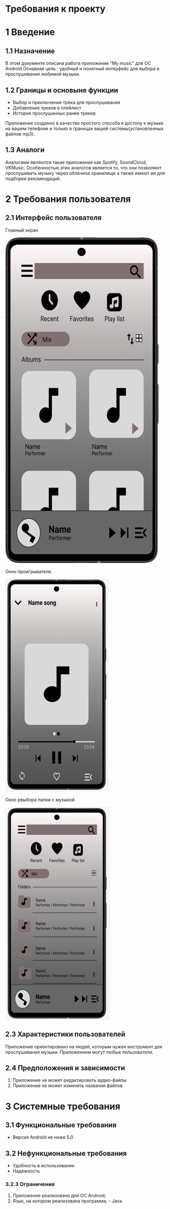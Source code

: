 # Требования к проекту

<a name="intro"/>

# 1 Введение
<a name="appointment"/>

## 1.1 Назначение
В этом документе описана работа приложения "My music" для OC Android.Оснавная цель : удобный и понятный интерфейс для выбора и прослушивания любимой музыки.

<a name="business_requirements"/>

## 1.2 Границы и основыне функции

- Выбор и преключение трека для прослушивания
- Добавление треков в  плейлист
- История прослушанных ранее треков 

Приложение созданно в качестве простого способа к достопу к музыке на вашем телефоне и только в границах вашей системы(установленных файлов mp3).
<a name="analogues"/>

## 1.3 Аналоги
Аналогами являются такие приложения как Spotify, SoundCloud, VKMusic. Особенностью этих аналогов является то, что они позволяют прослушивать музыку через облачное хранилище а также имеют ии для подборки рекомендаций.

<a name="user_requirements"/>

# 2 Требования пользователя

<a name="user_interface"/>

## 2.1 Интерфейс пользователя
Главный экран  

![Главный экран](https://github.com/tapo4e/Personal-music-player/blob/master/Docs/Mockups/MainActivity.png)  

Окно проигрывателя.  

![Окно проигрывателя](https://github.com/tapo4e/Personal-music-player/blob/master/Docs/Mockups/PlayMenu.PNG) 

Окно рвыбора папки с музыкой

![Окно рвыбора папки с музыкой](https://github.com/tapo4e/Personal-music-player/blob/master/Docs/Mockups/FolderFindMusic.png)  


<a name="user_specifications"/>

## 2.3 Характеристики пользователей

Приложение ориентировано на людей, которым нужен инструмент для прослушивания музыки. Приложением могут любые пользователи.


<a name="assumptions_and_dependencies"/>

## 2.4 Предположения и зависимости
1. Приложение не может редактировать аудио-файлы
2. Приложение не может изменять названия файлов

<a name="system_requirements"/>

# 3 Системные требования

<a name="functional_requirements"/>

## 3.1 Функциональные требования
- Версия Android не ниже 5.0

<a name="non-functional_requirements"/>

## 3.2 Нефункциональные требования
- Удобность в использовании
- Надежность

### 3.2.3 Ограничения
1. Приложение реализовано для ОС Android;
2. Язык, на котором реализована программа, - Java.

